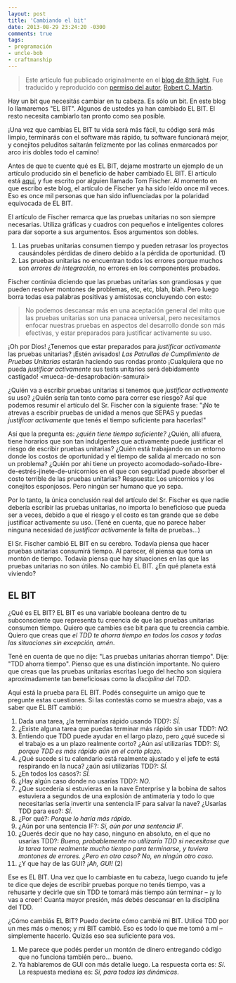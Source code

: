 ```yaml
---
layout: post
title: 'Cambiando el bit'
date: 2013-08-29 23:24:20 -0300
comments: true
tags:
- programación
- uncle-bob
- craftmanship
---
```


> Este artículo fue publicado originalmente en el [blog de 8th light][original]. Fue traducido y reproducido con [permiso del autor][permission], [Robert C. Martin][unclebobmartin].

Hay un bit que necesitás cambiar en tu cabeza. Es sólo un bit. En este blog lo llamaremos "EL BIT". Algunos de ustedes ya han cambiado EL BIT. El resto necesita cambiarlo tan pronto como sea posible.

¡Una vez que cambias EL BIT tu vida será más fácil, tu código será más limpio, terminarás con el software más rápido, tu software funcionará mejor, y conejitos peluditos saltarán felizmente por las colinas enmarcados por arco iris dobles todo el camino!

Antes de que te cuente qué es EL BIT, dejame mostrarte un ejemplo de un artículo producido sin el beneficio de haber cambiado EL BIT. El artículo está [aquí][article], y fue escrito por alguien llamado Tom Fischer. Al momento en que escribo este blog, el artículo de Fischer ya ha sido leído once mil veces. Eso es once mil personas que han sido influenciadas por la polaridad equivocada de EL BIT.

El artículo de Fischer remarca que las pruebas unitarias no son siempre necesarias. Utiliza gráficas y cuadros con pequeños e inteligentes colores para dar soporte a sus argumentos. Esos argumentos son dobles.

1. Las pruebas unitarias consumen tiempo y pueden retrasar los proyectos causándoles pérdidas de dinero debido a la pérdida de oportunidad. (1)
2. Las pruebas unitarias no encuentran todos los errores porque muchos son *errores de integración*, no errores en los componentes probados.

Fischer continúa diciendo que las pruebas unitarias son grandiosas y que pueden resolver montones de problemas, etc, etc, blah, blah. Pero luego borra todas esa palabras positivas y amistosas concluyendo con esto:

> No podemos descansar más en una aceptación general del mito que las pruebas unitarias son una panacea universal, pero necesitamos enfocar nuestras pruebas en aspectos del desarrollo donde son más efectivas, y estar preparados para justificar activamente su uso.

¡Oh por Dios! ¿Tenemos que estar preparados para *justificar activamente* las pruebas unitarias? ¡Estén avisados! *Las Patrullas de Cumplimiento de Pruebas Unitarias* estarán haciendo sus rondas pronto ¡Cualquiera que no pueda *justificar activamente* sus tests unitarios será debidamente castigado! &lt;mueca-de-desaprobación-samurai&gt;

¿Quién va a escribir pruebas unitarias si tenemos que *justificar activamente* su uso? ¿Quién sería tan tonto como para correr ese riesgo? Así que podemos resumir el artículo del Sr. Fischer con la siguiente frase: "¡No te atrevas a escribir pruebas de unidad a menos que SEPAS y puedas *justificar activamente* que tenés el tiempo suficiente para hacerlas!"

Así que la pregunta es: *¿quién tiene tiempo suficiente?* ¿Quién, allí afuera, tiene horarios que son tan indulgentes que activamente puede justificar el riesgo de escribir pruebas unitarias? ¿Quién está trabajando en un entorno donde los costos de oportunidad y el tiempo de salida al mercado no son un problema? ¿Quién por ahí tiene un proyecto acomodado-soñado-libre-de-estrés-jinete-de-unicornios en el que con seguridad puede absorber el costo terrible de las pruebas unitarias? Respuesta: Los unicornios y los conejitos esponjosos. Pero ningún ser humano que yo sepa.

Por lo tanto, la única conclusión real del artículo del Sr. Fischer es que nadie debería escribir las pruebas unitarias, no importa lo beneficioso que pueda ser a veces, debido a que el riesgo y el costo es tan grande que se debe justificar activamente su uso. (Tené en cuenta, que no parece haber ninguna necesidad de *justificar activamente* la falta de pruebas...)

El Sr. Fischer cambió EL BIT en su cerebro. Todavía piensa que hacer pruebas unitarias consumirá tiempo. Al parecer, él piensa que toma un montón de tiempo. Todavía piensa que hay situaciones en las que las pruebas unitarias no son útiles. No cambió EL BIT. ¿En qué planeta está viviendo?

## EL BIT
¿Qué es EL BIT? EL BIT es una variable booleana dentro de tu subconsciente que representa tu creencia de que las pruebas unitarias consumen tiempo. Quiero que cambies ese bit para que tu creencia cambie. Quiero que creas que *el TDD te ahorra tiempo en todos los casos y todas las situaciones sin excepción, amén*.

Tené en cuenta de que no dije: "Las pruebas unitarias ahorran tiempo". Dije: "TDD ahorra tiempo". Pienso que es una distinción importante. No quiero que creas que las pruebas unitarias escritas luego del hecho son siquiera aproximadamente tan beneficiosas como la *disciplina del TDD*.

Aquí está la prueba para EL BIT. Podés conseguirte un amigo que te pregunte estas cuestiones. Si las contestás como se muestra abajo, vas a saber que EL BIT cambió:

1. Dada una tarea, ¿la terminarías rápido usando TDD?: *SÍ.*
2. ¿Existe alguna tarea que puedas terminar más rápido sin usar TDD?: *NO.*
3. Entiendo que TDD puede ayudar en el largo plazo, pero ¿qué sucede si el trabajo es a un plazo realmente corto? ¿Aún así utilizarías TDD?: *Sí, porque TDD es más rápido aún en el corto plazo.*
4. ¿Qué sucede si tu calendario está realmente ajustado y el jefe te está respirando en la nuca? ¿aún así utilizarías TDD?: *SÍ.*
5. ¿En todos los casos?: *SÍ.*
6. ¿Hay algún caso donde no usarías TDD?: *NO.*
7. ¿Que sucedería si estuvieras en la nave Enterprise y la bobina de saltos estuviera a segundos de una explosión de antimateria y todo lo que necesitarías sería invertir una sentencia IF para salvar la nave? ¿Usarías TDD para eso?: *SÍ.*
8. ¿Por qué?: *Porque lo haría más rápido.*
9. ¿Aún por una sentencia IF?: *Sí, aún por una sentencia IF.*
10. ¿Querés decir que no hay caso, ninguno en absoluto, en el que no usarías TDD?: *Bueno, probablemente no utilizaría TDD si necesitase que la tarea tome realmente mucho tiempo para terminarse, y tuviera montones de errores. ¿Pero en otro caso? No, en ningún otro caso.*
11. ¿Y que hay de las GUI? *¡Ah, GUI!* (2)

Ese es EL BIT. Una vez que lo cambiaste en tu cabeza, luego cuando tu jefe te dice que dejes de escribir pruebas porque no tenés tiempo, vas a rehusarte y decirle que sin TDD te tomará más tiempo aún terminar – ¡y lo vas a creer! Cuanta mayor presión, más debés descansar en la disciplina del TDD.

¿Cómo cambiás EL BIT? Puedo decirte cómo cambié mi BIT. Utilicé TDD por un mes más o menos; y mi BIT cambió. Eso es todo lo que me tomó a mí – simplemente hacerlo. Quizás eso sea suficiente para vos.

1. Me parece que podés perder un montón de dinero entregando código que no funciona también pero... bueno.
2. Ya hablaremos de GUI con más detalle luego. La respuesta corta es: *Sí*. La respuesta mediana es: *Sí, para todas las dinámicas*.


[original]: http://blog.8thlight.com/uncle-bob/2012/01/11/Flipping-the-Bit.html
[permission]: http://twitter.com/luke_ar/status/247212176287334400
[unclebobmartin]: http://twitter.com/unclebobmartin
[article]: http://www.simple-talk.com/dotnet/.net-framework/unit-testing-myths-and-practices/